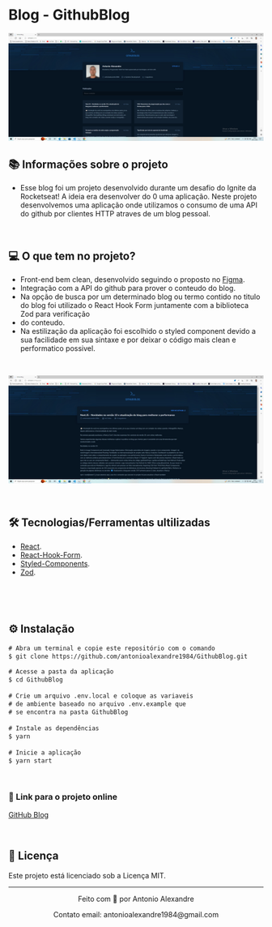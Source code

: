 # Blog - GithubBlog

![mock1](https://raw.githubusercontent.com/antonioalexandre1984/GithubBlog/main/public/imagesApp/blog1.jpg)

## 📚 Informações sobre o projeto

* Esse blog foi um projeto desenvolvido durante um desafio do Ignite da Rocketseat! A ideia era desenvolver do 0 uma aplicação. Neste projeto desenvolvemos uma aplicação onde utilizamos o consumo de uma API do github por clientes HTTP atraves de um blog pessoal.

&nbsp;

## 💻 O que tem no projeto?

* Front-end bem clean, desenvolvido seguindo o proposto no [Figma](https://www.figma.com/file/VeoKCEMa7nieN0FRg9N7iA/GitHub-Blog-(Community)?node-id=0%3A1&t=eUL0CsokLA7yBp5h-0).
* Integração com a API do github para prover o conteudo do blog.
* Na opção de busca por um determinado blog ou termo contido no titulo do blog foi utilizado o React Hook Form juntamente com a biblioteca Zod para verificação 
* do conteudo.
* Na estilização da aplicação foi escolhido o styled component devido a sua facilidade em sua sintaxe e por deixar o código mais clean e performatico possivel. 

&nbsp;

![mock2](https://github.com/antonioalexandre1984/GithubBlog/blob/main/public/imagesApp/blog3.jpg)

&nbsp;

## 🛠️ Tecnologias/Ferramentas ultilizadas

* [React](https://pt-br.reactjs.org/E).
* [React-Hook-Form](https://react-hook-form.com/).
* [Styled-Components](https://styled-components.com/).
* [Zod](https://www.npmjs.com/package/zod).

&nbsp;

&nbsp;

## ⚙️ Instalação
```
# Abra um terminal e copie este repositório com o comando
$ git clone https://github.com/antonioalexandre1984/GithubBlog.git
```

```
# Acesse a pasta da aplicação
$ cd GithubBlog

# Crie um arquivo .env.local e coloque as variaveis
# de ambiente baseado no arquivo .env.example que
# se encontra na pasta GithubBlog

# Instale as dependências
$ yarn

# Inicie a aplicação
$ yarn start

```

&nbsp;

### 🔗 Link para o projeto online


[GitHub Blog](https://githubblog-omega.vercel.app/)

&nbsp;

## 📝 Licença

Este projeto está licenciado sob a Licença MIT.


---

<p align="center">Feito com 💙 por Antonio Alexandre</p>
<p align="center">Contato email: antonioalexandre1984@gmail.com</p>


